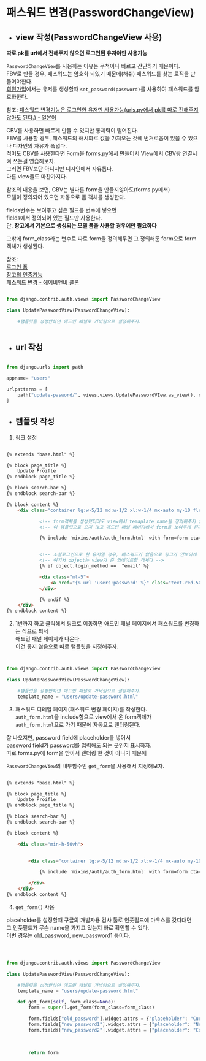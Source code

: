# 패스워드 변경(PasswordChangeView)

- ## view 작성(PasswordChangeView 사용)

**따로 pk를 url에서 전해주지 않으면 로그인된 유저야만 사용가능**

`PasswordChangeView`를 사용하는 이유는 무척이나 빠르고 간단하기 때문이다.  
FBV로 만들 경우, 패스워드는 암호화 되있기 때문에(해쉬) 패스워드를 찾는 로직을 만들어야한다.  
[회원가입](https://github.com/abel9851/TIL/blob/master/django/210814_%ED%9A%8C%EC%9B%90%EA%B0%80%EC%9E%85.md)에서는 유저를 생성할때 `set_password(password)`를 사용하여 패스워드를 암호화한다.  



참조: [패스워드 변경기능은 로그인한 유저만 사용가능(urls.py에서 pk를 따로 전해주지 않아도 된다.) - 일본어](https://wonderwall.hatenablog.com/entry/2018/03/25/133000)  



CBV를 사용하면 빠르게 만들 수 있지만 통제력이 떨어진다.  
FBV를 사용할 경우, 패스워드의 해시화로 값을 가져오는 것에 번거로움이 있을 수 있으나 디자인의 자유가 폭넓다.  
적어도 CBV를 사용한다면 Form을 forms.py에서 만들어서 View에서 CBV랑 연결시켜 쓰는걸 연습해보자.  
그러면 FBV보단 아니지만 디자인에서 자유롭다.  
다른 view들도 마찬가지다.  



참조의 내용을 보면, CBV는 별다른 form을 만들지않아도(forms.py에서)  
모델이 정의되어 있으면 자동으로 폼 객체를 생성한다.   

fields변수는 보여주고 싶은 필드를 변수에 넣으면  
fields에서 정의되어 있는 필드만 사용한다.  
단, **장고에서 기본으로 생성되는 모델 폼을 사용할 경우에만 필요하다**

그밖에 form_class라는 변수로 따로 form을 정의해두면 그 정의해둔 form으로 form객체가 생성된다.  

참조:  
[로그인 폼](https://lar542.github.io/Django/2019-07-01-django-second-project3/)  
[장고의 인증기능](https://sys09270883.github.io/web/53/)  
[패스워드 변경 - 에어비앤비 클론](https://velog.io/@jewon119/Django-%EA%B8%B0%EC%B4%88-Profile-Page)

```python

from django.contrib.auth.views import PasswordChangeView

class UpdatePasswordView(PasswordChangeView):

    #탬플릿을 성정안하면 애드민 패널로 가버림으로 설정해주자.  



```

- ## url 작성


```python

from django.urls import path

appname= "users"

urlpatterns = [
    path("update-pasword/", views.views.UpdatePasswordVIew.as_view(), name="password")
]


```

- ## 탬플릿 작성

1. 링크 설정

```html

{% extends "base.html" %}

{% block page_title %}
    Update Proifle
{% endblock page_title %}

{% block search-bar %}
{% endblock search-bar %}

{% block content %}
    <div class="container lg:w-5/12 md:w-1/2 xl:w-1/4 mx-auto my-10 flex flex-col items-center border p-6 border-gray-400">

            <!-- form객체를 생성했더라도 view에서 temaplate_name을 정의해주지 않으면 -->
            <!-- 이 탬플릿으로 오지 않고 애드민 패널 페이지에서 form을 보여주게 된다 -->

            {% include 'mixins/auth/auth_form.html' with form=form cta="Update Profile" %}


            <!-- 소셜로그인으로 한 유저일 경우, 패스워드가 없음으로 링크가 안보이게 하자 -->
            <!-- 여기서 object는 view가 준 업데이트할 객체다 -->
            {% if object.login_method ==  "email" %}

            <div class="mt-5">
                <a href="{% url 'users:password' %}" class="text-red-500 font-medium">Change Password</a>
            </div>

            {% endif %}
    </div>
{% endblock content %}


```

2. 1번까지 하고 클릭해서 링크로 이동하면 애드민 패널 페이지에서 패스워드를 변경하는 식으로 되서  
   애드민 패널 페이지가 나온다.  
   이건 좋지 않음으로 따로 탬플릿을 지정해주자.  

```python


from django.contrib.auth.views import PasswordChangeView

class UpdatePasswordView(PasswordChangeView):

    #탬플릿을 성정안하면 애드민 패널로 가버림으로 설정해주자.  
    template_name = "users/update-password.html"

   ```

3. 패스워드 디테일 페이지(패스워드 변경 페이지)를 작성한다.  
  `auth_form.html`을 include함으로 view에서 온 form객체가  
  `auth_form.html`으로 가기 때문에 자동으로 랜더링된다.  
  
  잘 나오지만, password field에 placeholder를 넣어서  
  password field가 password를 입력해도 되는 곳인지 표시하자.  
  따로 forms.py에 form을 받아서 랜더링 한 것이 아니기 때문에  
  
  `PasswordChangeView`의 내부함수인 `get_form`을 사용해서 지정해보자. 


```html

{% extends "base.html" %}

{% block page_title %}
    Update Proifle
{% endblock page_title %}

{% block search-bar %}
{% endblock search-bar %}

{% block content %}

    <div class="min-h-50vh">

        
        <div class="container lg:w-5/12 md:w-1/2 xl:w-1/4 mx-auto my-10 flex flex-col items-center border p-6 border-gray-400">

            {% include 'mixins/auth/auth_form.html' with form=form cta="Update password" %}

        </div>
    </div>
{% endblock content %}


```

4. `get_form()` 사용

placeholder를 설정할때 구글의 개발자용 검사 툴로 인풋필드에 마우스를 갖다대면  
그 인풋필드가 무슨 name을 가지고 있는지 바로 확인할 수 있다.  
이번 경우는 old_password, new_password1 등이다.  


```python



from django.contrib.auth.views import PasswordChangeView

class UpdatePasswordView(PasswordChangeView):

    #탬플릿을 성정안하면 애드민 패널로 가버림으로 설정해주자.  
    template_name = "users/update-password.html"

    def get_form(self, form_class=None):
        form = super().get_form(form_class=form_class)

        form.fields["old_password"].widget.attrs = {"placeholder": "Current password"}
        form.fields["new_password1"].widget.attrs = {"placeholder": "New password"}
        form.fields["new_password2"].widget.attrs = {"placeholder": "Confirm neww password"}
        

        
        return form


```